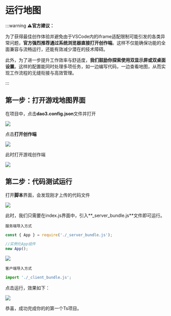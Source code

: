 # 运行地图
:::warning
**⚠官方建议：**

为了获得最佳创作体验并避免由于VSCode内的iframe适配限制可能引发的各类异常问题，**官方强烈推荐通过系统浏览器直接打开创作端**。这样不仅能确保功能的全面兼容与流畅运行，还能有效减少潜在的技术障碍。

此外，为了进一步提升工作效率与舒适度，**我们鼓励你探索使用双显示屏或双桌面设置**。这样的配置能同时处理多项任务，如一边编写代码，一边查看地图，从而实现工作流程的无缝衔接与高效管理。

:::

## 第一步：打开游戏地图界面
在项目中，点击**dao3.config.json**文件并打开

![](/QQ_1721718378414.webp)

点击**打开创作端**

![](/openmap.webp)

此时打开游戏创作端

![](/map.webp)



## 第二步：代码测试运行
打开**脚本**界面，会发现刚才上传的代码文件

![](https://cdn.nlark.com/yuque/0/2024/png/25479567/1723107700548-2aeed957-26f2-4c18-84b0-809e9a64bfc2.png)

此时，我们只需要在index.js界面中，引入**_server_bundle.js**文件即可运行。

`服务端导入方式`
```javascript
const { App } = require('./_server_bundle.js');

//实例化App组件
new App();
```



![](/codeindex.webp)

`客户端导入方式`
```javascript
import './_client_bundle.js';
```

点击运行，效果如下：

![](/code2.webp)

恭喜，成功完成你的的第一个Ts项目。
